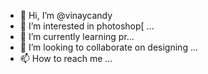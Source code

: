 - 👋 Hi, I’m @vinaycandy
- 👀 I’m interested in photoshop[ ...
- 🌱 I’m currently learning pr...
- 💞️ I’m looking to collaborate on designing ...
- 📫 How to reach me  ...

<!---
vinaycandy/vinaycandy is a ✨ special ✨ repository because its `README.md` (this file) appears on your GitHub profile.
You can click the Preview link to take a look at your changes.
--->
